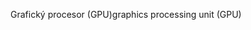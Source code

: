 <span data-ttu-id="07066-101">Grafický procesor (GPU)</span><span class="sxs-lookup"><span data-stu-id="07066-101">graphics processing unit (GPU)</span></span>
